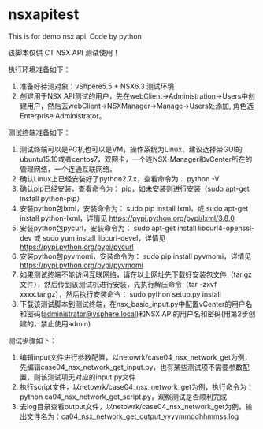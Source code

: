 # nsxapitest
This is for demo nsx api. Code by python

该脚本仅供 CT NSX API 测试使用！


执行环境准备如下：
1. 准备好待测对象：vShpere5.5 + NSX6.3 测试环境
2. 创建用于NSX API测试的用户，先在webClient->Administration->Users中创建用户，然后去webClient->NSXManager->Manage->Users处添加, 角色选Enterprise Administrator。


测试终端准备如下：
1. 测试终端可以是PC机也可以是VM，操作系统为Linux，建议选择带GUI的ubuntu15.10或者centos7，双网卡，一个连NSX-Manager和vCenter所在的管理网络，一个连通互联网络。
2. 确认Linux上已经安装好了python2.7.x，查看命令为： python -V
3. 确认pip已经安装，查看命令为： pip，如未安装则进行安装（sudo apt-get install python-pip）
4. 安装python包lxml，安装命令为： sudo pip install lxml，或 sudo apt-get install python-lxml，详情见 https://pypi.python.org/pypi/lxml/3.8.0
5. 安装python包pycurl，安装命令为： sudo apt-get install libcurl4-openssl-dev 或 sudo yum install libcurl-devel，详情见 https://pypi.python.org/pypi/pycurl 
6. 安装python包pyvmomi，安装命令为： sudo pip install pyvmomi，详情见 https://pypi.python.org/pypi/pyvmomi
7. 如果测试终端不能访问互联网络，请在以上网址先下载好安装包文件（tar.gz文件），然后传到该测试机进行安装，先执行解压命令（tar -zxvf xxxx.tar.gz），然后执行安装命令： sudo python setup.py install
8. 下载该测试脚本到测试终端，在nsx_basic_input.py中配置vCenter的用户名和密码(administrator@vsphere.local)和NSX API的用户名和密码(用第2步创建的，禁止使用admin)


测试步骤如下：
1. 编辑input文件进行参数配置，以netowrk/case04_nsx_network_get为例，先编辑case04_nsx_network_get_input.py，也有某些测试项不需要参数配置，则该测试项无对应的input.py文件
2. 执行script文件，以netowrk/case04_nsx_network_get为例，执行命令为： python ca04_nsx_network_get_script.py，观察测试是否顺利完成
3. 去log目录查看output文件，以netowrk/case04_nsx_network_get为例，输出文件名为：ca04_nsx_network_get_output_yyyymmddhhmmss.log
